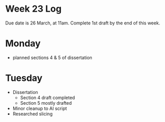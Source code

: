 # Week 23 Log 

Due date is 26 March, at 11am. 
Complete 1st draft by the end of this week. 

# Monday
- planned sections 4 & 5 of dissertation 

# Tuesday
- Dissertation 
  - Section 4 draft completed
  - Section 5 mostly drafted
- Minor cleanup to AI script
- Researched slicing

